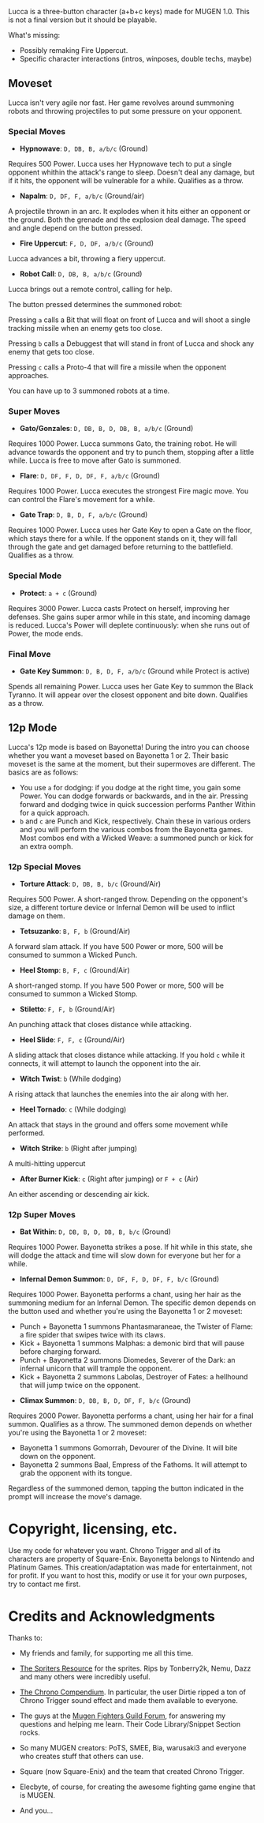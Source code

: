 Lucca is a three-button character (a+b+c keys) made for MUGEN 1.0.
This is not a final version but it should be playable.

What's missing:

- Possibly remaking Fire Uppercut.
- Specific character interactions (intros, winposes, double techs, maybe)

## Moveset

Lucca isn't very agile nor fast. Her game revolves around summoning
robots and throwing projectiles to put some pressure on your opponent.

### Special Moves

- **Hypnowave**: `D, DB, B, a/b/c` (Ground)

Requires 500 Power. Lucca uses her Hypnowave tech to put a single opponent 
whithin the attack's range to sleep. Doesn't deal any damage, but if it hits, the
opponent will be vulnerable for a while. Qualifies as a throw.

- **Napalm**: `D, DF, F, a/b/c` (Ground/air)

A projectile thrown in an arc. It explodes when it hits 
either an opponent or the ground. Both the grenade and the explosion
deal damage. The speed and angle depend on the button pressed. 

- **Fire Uppercut**: `F, D, DF, a/b/c` (Ground)

Lucca advances a bit, throwing a fiery uppercut.

- **Robot Call**: `D, DB, B, a/b/c` (Ground)

Lucca brings out a remote control, calling for help. 

The button pressed determines the summoned robot:

Pressing `a` calls a Bit that will float on front of Lucca and will shoot a 
single tracking missile when an enemy gets too close.

Pressing `b` calls a Debuggest that will stand in front of Lucca and shock any enemy 
that gets too close.

Pressing `c` calls a Proto-4 that will fire a missile when the opponent approaches.

You can have up to 3 summoned robots at a time.


### Super Moves

- **Gato/Gonzales**: `D, DB, B, D, DB, B, a/b/c` (Ground)

Requires 1000 Power. Lucca summons Gato, the training robot. He will advance towards 
the opponent and try to punch them, stopping after a little while. Lucca is free 
to move after Gato is summoned.
	
- **Flare**: `D, DF, F, D, DF, F, a/b/c` (Ground)

Requires 1000 Power. Lucca executes the strongest Fire magic move. 
You can control the Flare's movement for a while.

- **Gate Trap**: `D, B, D, F, a/b/c` (Ground)

Requires 1000 Power. Lucca uses her Gate Key to open a Gate on the floor, 
which stays there for a while. If the opponent stands on it, they will fall 
through the gate and get damaged before returning to the battlefield. 
Qualifies as a throw.

### Special Mode

- **Protect**: `a + c` (Ground)

Requires 3000 Power. Lucca casts Protect on herself, improving her defenses. 
She gains super armor while in this state, and incoming damage is reduced. Lucca's Power 
will deplete continuously: when she runs out of Power, the mode ends.

### Final Move

- **Gate Key Summon**: `D, B, D, F, a/b/c` (Ground while Protect is active)

Spends all remaining Power. Lucca uses her Gate Key to summon the Black Tyranno. 
It will appear over the closest opponent and bite down. Qualifies as a throw.

## 12p Mode

Lucca's 12p mode is based on Bayonetta! During the intro you can choose whether you want a moveset based on Bayonetta 1 or 2. Their basic moveset is the same at the moment, but their supermoves are different. The basics are as follows:

- You use `a` for dodging: if you dodge at the right time, you gain some Power. You can dodge forwards or backwards, and in the air. Pressing forward and dodging twice in quick succession performs Panther Within for a quick approach.
- `b` and `c` are Punch and Kick, respectively. Chain these in various orders and you will perform the various combos from the Bayonetta games. Most combos end with a Wicked Weave: a summoned punch or kick for an extra oomph.

### 12p Special Moves

- **Torture Attack**: `D, DB, B, b/c` (Ground/Air)

Requires 500 Power. A short-ranged throw. Depending on the opponent's size, a different torture device or Infernal Demon will be used to inflict damage on them.

- **Tetsuzanko**: `B, F, b` (Ground/Air)

A forward slam attack. If you have 500 Power or more, 500 will be consumed to summon a Wicked Punch.

- **Heel Stomp**: `B, F, c` (Ground/Air)

A short-ranged stomp. If you have 500 Power or more, 500 will be consumed to summon a Wicked Stomp.

- **Stiletto**: `F, F, b` (Ground/Air)

An punching attack that closes distance while attacking.

- **Heel Slide**: `F, F, c` (Ground/Air)

A sliding attack that closes distance while attacking. If you hold `c` while it connects, it will attempt to launch the opponent into the air.

- **Witch Twist**: `b` (While dodging)

A rising attack that launches the enemies into the air along with her.

- **Heel Tornado**: `c` (While dodging)

An attack that stays in the ground and offers some movement while performed.

- **Witch Strike**: `b` (Right after jumping)

A multi-hitting uppercut

- **After Burner Kick**: `c` (Right after jumping) or `F + c` (Air)

An either ascending or descending air kick.

### 12p Super Moves

- **Bat Within**: `D, DB, B, D, DB, B, b/c` (Ground)

Requires 1000 Power. Bayonetta strikes a pose. If hit while in this state, she will dodge the attack and time will slow down for everyone but her for a while.

- **Infernal Demon Summon**: `D, DF, F, D, DF, F, b/c` (Ground)

Requires 1000 Power. Bayonetta performs a chant, using her hair as the summoning medium for an Infernal Demon. The specific demon depends on the button used and whether you're using the Bayonetta 1 or 2 moveset:

  * Punch + Bayonetta 1 summons Phantasmaraneae, the Twister of Flame: a fire spider that swipes twice with its claws.
  * Kick + Bayonetta 1 summons Malphas: a demonic bird that will pause before charging forward.
  * Punch + Bayonetta 2 summons Diomedes, Severer of the Dark: an infernal unicorn that will trample the opponent.
  * Kick + Bayonetta 2 summons Labolas, Destroyer of Fates: a hellhound that will jump twice on the opponent.

- **Climax Summon**: `D, DB, B, D, DF, F, b/c` (Ground)

Requires 2000 Power. Bayonetta performs a chant, using her hair for a final summon. Qualifies as a throw. The summoned demon depends on whether you're using the Bayonetta 1 or 2 moveset:

  * Bayonetta 1 summons Gomorrah, Devourer of the Divine. It will bite down on the opponent.
  * Bayonetta 2 summons Baal, Empress of the Fathoms. It will attempt to grab the opponent with its tongue.

Regardless of the summoned demon, tapping the button indicated in the prompt will increase the move's damage.

# Copyright, licensing, etc.

Use my code for whatever you want. Chrono Trigger and all of its characters are property of Square-Enix. Bayonetta belongs to Nintendo and Platinum Games. This creation/adaptation was made for entertainment, not for profit. If you want to host this, modify or use it for your own purposes, try to contact me first.

# Credits and Acknowledgments 

Thanks to:

- My friends and family, for supporting me all this time.

- [The Spriters Resource](http://www.spriters-resource.com) for the sprites. Rips by Tonberry2k, Nemu, Dazz
  and many others were incredibly useful.

- [The Chrono Compendium](http://chronocompendium.com). In particular, the user Dirtie ripped 
  a ton of Chrono Trigger sound effect and made them available to everyone.

- The guys at the [Mugen Fighters Guild Forum](http://mugenguild.com/forumx/index.php),
  for answering my questions and helping me learn. Their Code Library/Snippet Section rocks.

- So many MUGEN creators: PoTS, SMEE, Bia, warusaki3 and everyone who creates stuff that others can use.

- Square (now Square-Enix) and the team that created Chrono Trigger.

- Elecbyte, of course, for creating the awesome fighting game engine that is MUGEN.

- And you...
